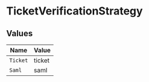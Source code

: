 # TicketVerificationStrategy


## Values

| Name     | Value    |
| -------- | -------- |
| `Ticket` | ticket   |
| `Saml`   | saml     |